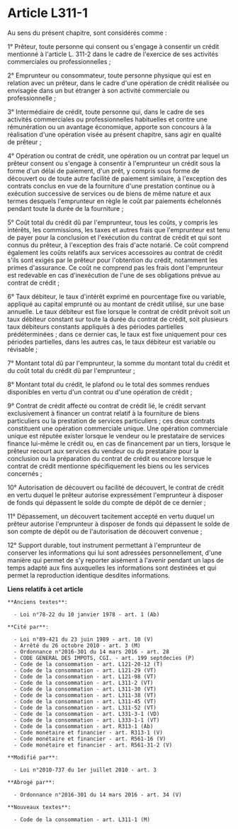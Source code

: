 # Article L311-1

Au sens du présent chapitre, sont considérés comme : 

1° Prêteur, toute personne qui consent ou s'engage à consentir un crédit mentionné à l'article L. 311-2 dans le cadre de
l'exercice de ses activités commerciales ou professionnelles ; 

2° Emprunteur ou consommateur, toute personne physique qui est en relation avec un prêteur, dans le cadre d'une opération de
crédit réalisée ou envisagée dans un but étranger à son activité commerciale ou professionnelle ; 

3° Intermédiaire de crédit, toute personne qui, dans le cadre de ses activités commerciales ou professionnelles habituelles
et contre une rémunération ou un avantage économique, apporte son concours à la réalisation d'une opération visée au présent
chapitre, sans agir en qualité de prêteur ; 

4° Opération ou contrat de crédit, une opération ou un contrat par lequel un prêteur consent ou s'engage à consentir à
l'emprunteur un crédit sous la forme d'un délai de paiement, d'un prêt, y compris sous forme de découvert ou de toute autre
facilité de paiement similaire, à l'exception des contrats conclus en vue de la fourniture d'une prestation continue ou à
exécution successive de services ou de biens de même nature et aux termes desquels l'emprunteur en règle le coût par
paiements échelonnés pendant toute la durée de la fourniture ; 

5° Coût total du crédit dû par l'emprunteur, tous les coûts, y compris les intérêts, les commissions, les taxes et autres
frais que l'emprunteur est tenu de payer pour la conclusion et l'exécution du contrat de crédit et qui sont connus du
prêteur, à l'exception des frais d'acte notarié. Ce coût comprend également les coûts relatifs aux services accessoires au
contrat de crédit s'ils sont exigés par le prêteur pour l'obtention du crédit, notamment les primes d'assurance. Ce coût ne
comprend pas les frais dont l'emprunteur est redevable en cas d'inexécution de l'une de ses obligations prévue au contrat de
crédit ; 

6° Taux débiteur, le taux d'intérêt exprimé en pourcentage fixe ou variable, appliqué au capital emprunté ou au montant de
crédit utilisé, sur une base annuelle. Le taux débiteur est fixe lorsque le contrat de crédit prévoit soit un taux débiteur
constant sur toute la durée du contrat de crédit, soit plusieurs taux débiteurs constants appliqués à des périodes partielles
prédéterminées ; dans ce dernier cas, le taux est fixe uniquement pour ces périodes partielles, dans les autres cas, le taux
débiteur est variable ou révisable ; 

7° Montant total dû par l'emprunteur, la somme du montant total du crédit et du coût total du crédit dû par l'emprunteur ; 

8° Montant total du crédit, le plafond ou le total des sommes rendues disponibles en vertu d'un contrat ou d'une opération de
crédit ; 

9° Contrat de crédit affecté ou contrat de crédit lié, le crédit servant exclusivement à financer un contrat relatif à la
fourniture de biens particuliers ou la prestation de services particuliers ; ces deux contrats constituent une opération
commerciale unique. Une opération commerciale unique est réputée exister lorsque le vendeur ou le prestataire de services
finance lui-même le crédit ou, en cas de financement par un tiers, lorsque le prêteur recourt aux services du vendeur ou du
prestataire pour la conclusion ou la préparation du contrat de crédit ou encore lorsque le contrat de crédit mentionne
spécifiquement les biens ou les services concernés ; 

10° Autorisation de découvert ou facilité de découvert, le contrat de crédit en vertu duquel le prêteur autorise expressément
l'emprunteur à disposer de fonds qui dépassent le solde du compte de dépôt de ce dernier ; 

11° Dépassement, un découvert tacitement accepté en vertu duquel un prêteur autorise l'emprunteur à disposer de fonds qui
dépassent le solde de son compte de dépôt ou de l'autorisation de découvert convenue ; 

12° Support durable, tout instrument permettant à l'emprunteur de conserver les informations qui lui sont adressées
personnellement, d'une manière qui permet de s'y reporter aisément à l'avenir pendant un laps de temps adapté aux fins
auxquelles les informations sont destinées et qui permet la reproduction identique desdites informations.

**Liens relatifs à cet article**

	**Anciens textes**:

	  - Loi n°78-22 du 10 janvier 1978 - art. 1 (Ab)

	**Cité par**:

	  - Loi n°89-421 du 23 juin 1989 - art. 10 (V)
	  - Arrêté du 26 octobre 2010 - art. 3 (M)
	  - Ordonnance n°2016-301 du 14 mars 2016 - art. 28
	  - CODE GENERAL DES IMPOTS, CGI. - art. 199 septdecies (P)
	  - Code de la consommation - art. L121-20-12 (T)
	  - Code de la consommation - art. L121-29 (VT)
	  - Code de la consommation - art. L121-98 (VT)
	  - Code de la consommation - art. L311-2 (VT)
	  - Code de la consommation - art. L311-30 (VT)
	  - Code de la consommation - art. L311-38 (VT)
	  - Code de la consommation - art. L311-45 (VT)
	  - Code de la consommation - art. L311-52 (VT)
	  - Code de la consommation - art. L331-3-1 (VD)
	  - Code de la consommation - art. L333-1-1 (VT)
	  - Code de la consommation - art. R313-1 (Ab)
	  - Code monétaire et financier - art. R313-1 (V)
	  - Code monétaire et financier - art. R561-16 (V)
	  - Code monétaire et financier - art. R561-31-2 (V)

	**Modifié par**:

	  - Loi n°2010-737 du 1er juillet 2010 - art. 3

	**Abrogé par**:

	  - Ordonnance n°2016-301 du 14 mars 2016 - art. 34 (V)

	**Nouveaux textes**:

	  - Code de la consommation - art. L311-1 (M)
